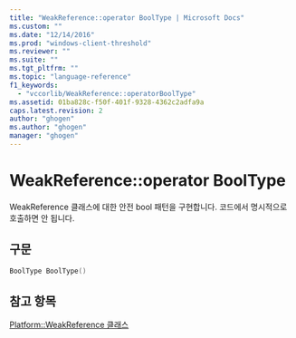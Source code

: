 ```yaml
---
title: "WeakReference::operator BoolType | Microsoft Docs"
ms.custom: ""
ms.date: "12/14/2016"
ms.prod: "windows-client-threshold"
ms.reviewer: ""
ms.suite: ""
ms.tgt_pltfrm: ""
ms.topic: "language-reference"
f1_keywords: 
  - "vccorlib/WeakReference::operatorBoolType"
ms.assetid: 01ba828c-f50f-401f-9328-4362c2adfa9a
caps.latest.revision: 2
author: "ghogen"
ms.author: "ghogen"
manager: "ghogen"
---
```

# WeakReference::operator BoolType
WeakReference 클래스에 대한 안전 bool 패턴을 구현합니다. 코드에서 명시적으로 호출하면 안 됩니다.  
  
## 구문  
  
```cpp  
BoolType BoolType()  
```  
  
## 참고 항목  
 [Platform::WeakReference 클래스](../cppcx/platform-weakreference-class.md)